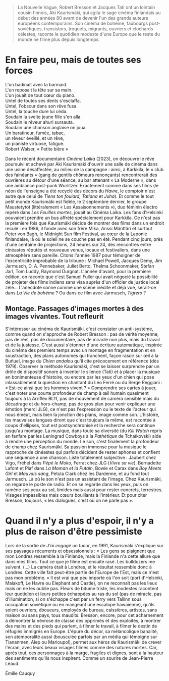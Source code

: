 > La Nouvelle Vague, Robert Bresson et Jacques Tati ont un lointain cousin finnois, Aki Kaurismäki, qui agita le sage cinéma finlandais au début des années 80 avant de devenir l'un des grands auteurs européens contemporains. Son cinéma de bohème, faubourgs post-soviétiques, transistors, troquets, migrants, ouvriers et clochards célestes, raconte le quotidien modeste d'une Europe que le reste du monde ne filme plus depuis longtemps.

# En faire peu, mais de toutes ses forces

L'un badinait avec la barmaid.  
L'un reposait la tête sur sa main.  
L'un jouait de tout cœur du piano.  
Untel de toutes ses dents s'esclaffa.  
Untel, l'obscur dans son rêve fusa.  
Untel, la touche dure lui céda.  
Soudain la svelte jeune fille s'en alla.  
Soudain le rêveur ahuri sursauta.  
Soudain une chanson anglaise on joua.  
Un baratineur, fumée, tabac,  
un rêveur éveillé, et un rêve,  
un pianiste virtuose, fatigué.  
Robert Walser, « Petite bière »

Dans le récent documentaire _Cinéma Laika_ (2023), on découvre le rêve poursuivi et achevé par Aki Kaurismäki d'ouvrir une salle de cinéma dans une usine désaffectée, au milieu de la campagne : ainsi, à Karkkila, le « club des fainéants » (gang de gentils chômeurs renonçants) rencontrerait des ouvrières au détour d'une séance, au bar attenant « La Moderne », dans une ambiance post-punk Wurlitzer. Exactement comme dans ses films (le néon de l'enseigne a été recyclé des décors du _Havre_, le comptoir n'est autre que celui de _Tiens ton foulard, Tatiana_ et _Juha_). Et comme le tout petit monde Kaurismäki est fidèle, le 2 septembre dernier, le groupe Maustetytöt (littéralement « Les Assaisonnements »), duo féminin électro repéré dans _Les Feuilles mortes_, jouait au Cinéma Laika. Les fans d'Helsinki pouvaient prendre un bus affrété spécialement pour Karkkila. Ce n'est pas la première fois que Kaurismäki décide de montrer des films dans un endroit reculé : en 1986, il fonde avec son frère Mika, Anssi Mänttäri et surtout Peter von Bagh, le Midnight Sun film Festival, au cœur de la Laponie finlandaise, là où le soleil ne se couche pas en été. Pendant cinq jours, près d'une centaine de projections, 24 heures sur 24, des rencontres entre cinéastes réputés et nouveaux venus, locaux et festivaliers, dans une atmosphère sans pareille. Citons l'année 1987 pour témoigner de l'excentricité improbable de la tribune : Michael Powell, Jacques Demy, Jim Jarmusch, D. A. Pennebaker, Juliet Berto, Thelma Schoonmaker, Stefan Jarl, Tom Luddy, Raymond Durgnat. L'année d'avant, pour la première édition, on raconte que c'est Samuel Fuller qui avait négocié la possibilité de projeter des films indiens sans visa auprès d'un officier de justice local zélé... L'anecdote sonne comme une scène inédite et déjà vue, serait-ce dans _La Vie de bohème_ ? Ou dans ce film avec Jarmusch, _Tigrero_ ?

## Montage. Passages d'images mortes à des images vivantes. Tout refleurit

S'intéresser au cinéma de Kaurismäki, c'est constater un anti-système, comme quand on s'approche de Robert Bresson : pas de vérité moyenne, pas de réel, pas de documentaire, pas de miracle non plus, mais du travail et de la justesse. C'est aussi s'étonner d'une écriture automatique, inspirée du cinéma des premiers temps avec un montage en fragmentation et en soustraction, des plans autonomes qui tranchent, façon rasoir sur œil à la Buñuel, image du _Chien andalou_ qu'il cite précocement en référence (dès 1979). Observer la méthode Kaurismäki, c'est se laisser surprendre par un drôle de dispositif sonore à inventer le silence (Tati) et à placer la musique en bonimenteuse d'histoire, ou encore par les yeux d'un chien qui pose inlassablement la question en chantant du Léo Ferré ou du Serge Reggiani : « Est-ce ainsi que les hommes vivent ? » Comprendre ses cartes à jouer, c'est noter une courte profondeur de champ à œil humain quasiment toujours à la Arriflex BL11, pas de mouvement de caméra sensible mais du décadrage et du hors-champ, pas de gros plan pour venir expliquer une émotion (merci JLG), ce n'est pas l'expression ou le texte de l'acteur qui nous émeut, mais bien la jonction des plans, image comme son. L'histoire, les mauvaises langues diront que c'est toujours la même, est racontée à coups d'ellipses, tout est postsynchronisé et la recherche sera continue jusqu'au montage. La musique, dans toute sa diversité (du _Kili Watch_ repris en fanfare par les Leningrad Cowboys à la _Pathétique_ de Tchaïkovski) aide à rendre une perception du monde. Le son, c'est finalement la profondeur de champ chez Kaurismäki. Sa passion immense pour la musique le rapproche de cinéastes qui parfois décident de rester aphones et confient une séquence à une chanson. Liste totalement subjective : Jaubert chez Vigo, Fréhel dans _Pépé le Moko_, Ferrat chez JLG (_Vivre sa vie_), Bernadette Lafont et Piaf dans _La Maman et la Putain_, Bowie et Carax dans _Boy Meets Girl_ et _Mauvais sang_, Petula Clark chez les Dardenne, et au fond tout Jarmusch. Là où le son n'est pas un assistant de l'image. Chez Kaurismäki, on regarde le poste de radio. Et on se regarde dans les yeux, puis on ramène ses yeux au sol, timides mais aussi pour rester concrets, terrestres. Visages impassibles mais cœurs bouillants à l'intérieur. Et pour citer Bresson, toujours, « les dialogues, c'est où on ne parle pas ».

# Quand il n'y a plus d'espoir, il n'y a plus de raison d'être pessimiste

Lors de la sortie de _J'ai engagé un tueur_, en 1991, Kaurismäki s'explique sur ses paysages récurrents et obsessionnels : « Les gens se plaignent que mon Londres ressemble à la Finlande, mais la Finlande n'a cette allure que dans mes films. Tout ce que je filme est ensuite rasé. Les bulldozers me suivent. (...) La caméra était à Londres, et le résultat ressemble donc à Londres. Cette ville fait peut-être partie de l'Europe de l'Est, mais ce n'est pas mon problème. » Il est vrai que peu importe où l'on soit (port d'Helsinki, Malakoff, Le Havre ou Elephant and Castle), on ne reconnaît pas les lieux mais on ne les oublie pas. Fleurs de bitume triste, les modestes racontent leur quotidien et leurs petites échappées au ras du sol (pas de miracle, pas d'illumination, si on s'échappe c'est par un ferry vers Tallinn sous occupation soviétique ou en mangeant une escalope hawaïenne), qu'ils soient ouvriers, éboueurs, employés de bureau, caissières, artistes, sans maison ou sans pays, tous maudits. Bresson, encore, pour cet acharnement à démontrer la névrose de classe des opprimés et des exploités, à montrer des mains et des pieds qui parlent, à filmer le travail, à filmer le destin de réfugiés immigrés en Europe. L'épure du décor, sa mélancolique banalité, son atemporalité aussi (bousculée parfois par un média qui témoigne sur Tiananmen, Alep ou Marioupol), permet aux héros de Kaurismäki de crever l'écran, avec leurs beaux visages filmés comme des natures mortes. Car, après tout, ces personnages à la marge, fragiles et dignes, sont à la hauteur des sentiments qu'ils nous inspirent. Comme un sourire de Jean-Pierre Léaud.

Émilie Cauquy

